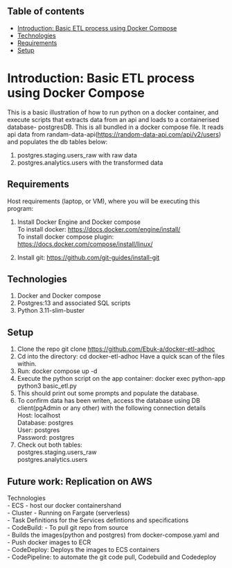 ## Table of contents
* [Introduction: Basic ETL process using Docker Compose](#Introduction)
* [Technologies](#technologies)
* [Requirements](#requirements)
* [Setup](#setup)

# Introduction: Basic ETL process using Docker Compose
This is a basic illustration of how to run python on a docker container, and execute scripts that extracts data from an api and loads to a containerised database- postgresDB. This is all bundled in a docker compose file.
 It reads api data from randam-data-api(https://random-data-api.com/api/v2/users) and populates the db tables below:
 1. postgres.staging.users_raw with raw data
 2. postgres.analytics.users with the transformed data

## Requirements
Host requirements (laptop, or VM), where you will be executing this program:
1. Install Docker Engine and Docker compose <br />
    To install docker:  https://docs.docker.com/engine/install/ <br />
    To install docker compose plugin: https://docs.docker.com/compose/install/linux/

2. Install git: https://github.com/git-guides/install-git

## Technologies
1. Docker and Docker compose
2. Postgres:13 and associated SQL scripts
3. Python 3.11-slim-buster

## Setup
1. Clone the repo git clone https://github.com/Ebuk-a/docker-etl-adhoc
2. Cd into the directory: cd docker-etl-adhoc
    Have a quick scan of the files within.
3. Run: docker compose up -d
4. Execute the python script on the app container: docker exec python-app python3 basic_etl.py  
5. This should print out some prompts and populate the database.
6. To confirm data has been writen, access the database using DB client(pgAdmin or any other) with the following connection details<br />
        Host: localhost<br />
        Database: postgres <br />
        User: postgres <br />
        Password: postgres
7. Check out both tables: <br />
        postgres.staging.users_raw <br />
        postgres.analytics.users <br />

## Future work: Replication on AWS <br />
Technologies <br />
    - ECS  - host our docker containershand <br />
      - Cluster - Running on Fargate (serverless) <br />
      - Task Definitions for the Services defintions and specifications<br />
    - CodeBuild: 
      - To pull git repo from source <br />
      - Builds the images(python and postgres) from docker-compose.yaml and <br />
      - Push docker images to ECR <br />
    - CodeDeploy: Deploys the images to ECS containers <br />
    - CodePipeline: to automate the git code pull, Codebuild and Codedeploy <br />


